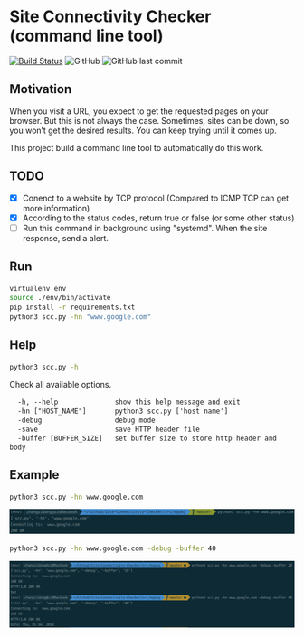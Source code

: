 # Site Connectivity Checker (command line tool)
[![Build Status](https://travis-ci.com/zzdqqqq/Site-Connectivity-Checker.svg?branch=master)](https://travis-ci.com/zzdqqqq/Site-Connectivity-Checker)
![GitHub](https://img.shields.io/github/license/zzdqqqq/Site-Connectivity-Checker)
![GitHub last commit](https://img.shields.io/github/last-commit/zzdqqqq/Site-Connectivity-Checker)
## Motivation
When you visit a URL, you expect to get the requested pages on your browser. But this is not always the case. Sometimes, sites can be down, so you won’t get the desired results. You can keep trying until it comes up.

This project build a command line tool to automatically do this work.

## TODO
- [x] Conenct to a website by TCP protocol (Compared to ICMP TCP can get more information)
- [x] According to the status codes, return true or false (or some other status)
- [ ] Run this command in background using "systemd". When the site response, send a alert.

## Run
```bash
virtualenv env
source ./env/bin/activate
pip install -r requirements.txt
python3 scc.py -hn "www.google.com"
```

## Help
```bash
python3 scc.py -h
```
Check all available options.
```
  -h, --help              show this help message and exit
  -hn ["HOST_NAME"]       python3 scc.py ['host name']
  -debug                  debug mode
  -save                   save HTTP header file
  -buffer [BUFFER_SIZE]   set buffer size to store http header and body
```

## Example
```bash
python3 scc.py -hn www.google.com 
```
![pic1](./pic/1.png)
```bash
python3 scc.py -hn www.google.com -debug -buffer 40
```
![pic2](./pic/2.png)
